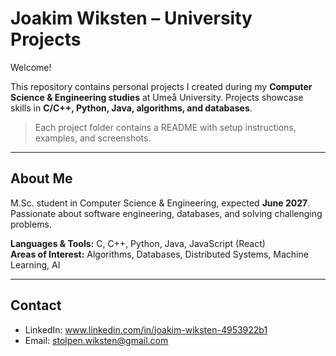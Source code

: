 # Joakim Wiksten – University Projects

Welcome!

This repository contains personal projects I created during my **Computer Science & Engineering studies** at Umeå University. Projects showcase skills in **C/C++, Python, Java, algorithms, and databases**.  


> Each project folder contains a README with setup instructions, examples, and screenshots.  

---

## About Me

M.Sc. student in Computer Science & Engineering, expected **June 2027**. Passionate about software engineering, databases, and solving challenging problems.  

**Languages & Tools:** C, C++, Python, Java, JavaScript (React)  
**Areas of Interest:** Algorithms, Databases, Distributed Systems, Machine Learning, AI  

---

## Contact

- LinkedIn: www.linkedin.com/in/joakim-wiksten-4953922b1
- Email: stolpen.wiksten@gmail.com
